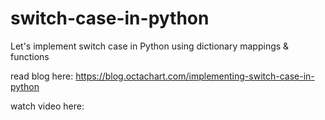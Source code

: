 # switch-case-in-python
Let's implement  switch case  in Python using dictionary mappings &amp; functions

read blog here: https://blog.octachart.com/implementing-switch-case-in-python

watch video here: 
